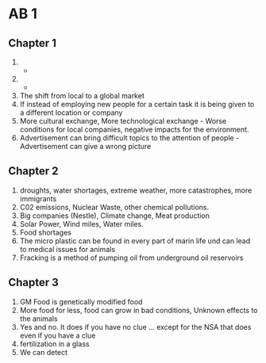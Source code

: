 # AB 1

## Chapter 1

1. -
2. -
3. The shift from local to a global market
4. If instead of employing new people for a certain task it is being given to a different location or company
5. More cultural exchange, More technological exchange - Worse conditions for local companies, negative impacts for the environment.
6. Advertisement can bring difficult topics to the attention of people - Advertisement can give a wrong picture

## Chapter 2

1. droughts, water shortages, extreme weather, more catastrophes, more immigrants
2. C02 emissions, Nuclear Waste, other chemical pollutions.
3. Big companies (Nestle), Climate change, Meat production
4. Solar Power, Wind miles, Water miles.
5. Food shortages
6. The micro plastic can be found in every part of marin life und can lead to medical issues for animals
7. Fracking is a method of pumping oil from underground oil reservoirs

## Chapter 3

1. GM Food is genetically modified food
2. More food for less, food can grow in bad conditions, Unknown effects to the animals
3. Yes and no. It does if you have no clue ... except for the NSA that does even if you have a clue
4. fertilization in a glass
5. We can detect